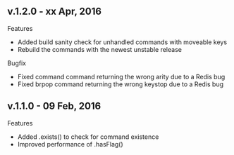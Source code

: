 ## v.1.2.0 - xx Apr, 2016

Features

-  Added build sanity check for unhandled commands with moveable keys
-  Rebuild the commands with the newest unstable release

Bugfix

-  Fixed command command returning the wrong arity due to a Redis bug
-  Fixed brpop command returning the wrong keystop due to a Redis bug

## v.1.1.0 - 09 Feb, 2016

Features

-  Added .exists() to check for command existence
-  Improved performance of .hasFlag()
